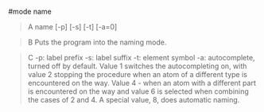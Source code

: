 #mode name

>A name [-p] [-s] [-t] [-a=0]

>B Puts the program into the naming mode.

>C -p: label prefix
-s: label suffix
-t: element symbol
-a: autocomplete, turned off by default. Value 1 switches the autocompleting on, with value 2 stopping the procedure when an atom of a different type is encountered on the way. Value 4 - when an atom with a different part is encountered on the way and value 6 is selected when combining the cases of 2 and 4. A special value, 8, does automatic naming.
